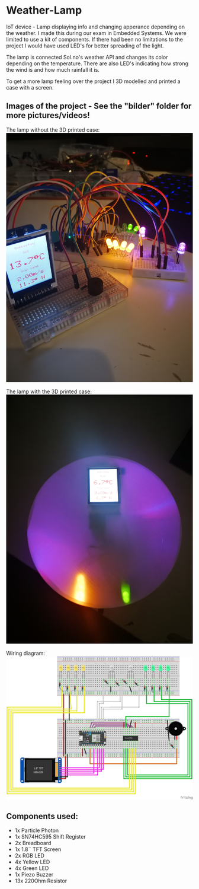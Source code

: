 # Weather-Lamp
IoT device - Lamp displaying info and changing apperance depending on the weather. I made this during our exam in Embedded Systems. We were limited to use a kit of components. If there had been no limitations to the project I would have used LED's for better spreading of the light.

The lamp is connected Sol.no's weather API and changes its color depending on the temperature. There are also LED's indicating how strong the wind is and how much rainfall it is.

To get a more lamp feeling over the project I 3D modelled and printed a case with a screen.

## Images of the project - See the "bilder" folder for more pictures/videos!

The lamp without the 3D printed case:
![alt text](https://github.com/JaranB/Weather-Lamp/blob/master/bilder/IMG_20180415_191741.jpg?raw=true)

The lamp with the 3D printed case:
![alt text](https://github.com/JaranB/Weather-Lamp/blob/master/bilder/IMG_20180417_004917.jpg?raw=true)

Wiring diagram:
![alt text](https://github.com/JaranB/Weather-Lamp/blob/master/WeatherLamp_Koblingsskjema.png?raw=true)

## Components used:
* 1x Particle Photon
* 1x SN74HC595 Shift Register
* 2x Breadboard
* 1x 1.8¨ TFT Screen
* 2x RGB LED
* 4x Yellow LED
* 4x Green LED
* 1x Piezo Buzzer
* 13x 220Ohm Resistor
